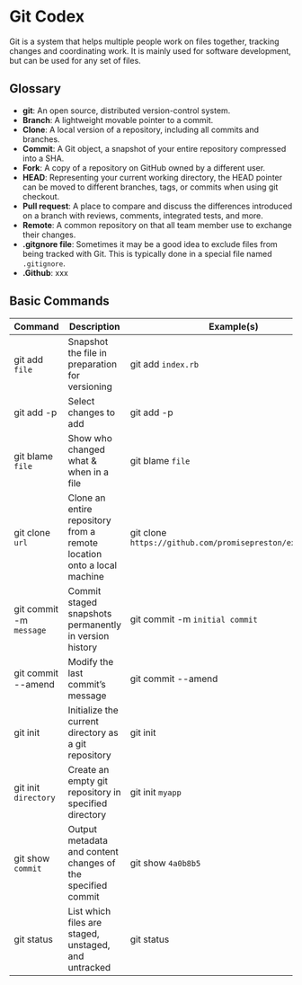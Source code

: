 # Git Codex

Git is a system that helps multiple people work on files together, tracking changes and coordinating work. It is mainly used for software development, but can be used for any set of files.

## Glossary
* **git**: An open source, distributed version-control system.
* **Branch**: A lightweight movable pointer to a commit.
* **Clone**: A local version of a repository, including all commits and branches.
* **Commit**: A Git object, a snapshot of your entire repository compressed into a SHA.
* **Fork**: A copy of a repository on GitHub owned by a different user.
* **HEAD**: Representing your current working directory, the HEAD pointer can be moved to different branches, tags, or commits when using git checkout.
* **Pull request**: A place to compare and discuss the differences introduced on a branch with reviews, comments, integrated tests, and more.
* **Remote**: A common repository on that all team member use to exchange their changes.
* **.gitgnore file**: Sometimes it may be a good idea to exclude files from being tracked with Git. This is typically done in a special file named `.gitignore`.
* **.Github**: xxx

## Basic Commands
Command | Description | Example(s)
------------ | ------------- | -------------
git add `file` | Snapshot the file in preparation for versioning | git add `index.rb`
git add -p | Select changes to add | git add -p
git blame `file` | Show who changed what & when in a file | git blame `file`
git clone `url` | Clone an entire repository from a remote location onto a local machine | git clone `https://github.com/promisepreston/example.git`
git commit -m `message` | Commit staged snapshots permanently in version history | git commit -m `initial commit`
git commit --amend | Modify the last commit’s message | git commit --amend
git init | Initialize the current directory as a git repository | git init
git init `directory` | Create an empty git repository in specified directory | git init `myapp`
git show `commit` | Output metadata and content changes of the specified commit | git show `4a0b8b5`
git status | List which files are staged, unstaged, and untracked | git status